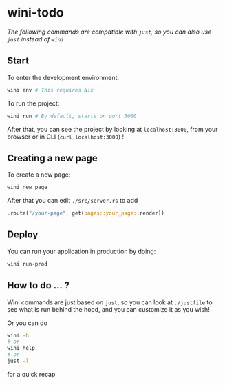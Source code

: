 # wini-todo

*The following commands are compatible with `just`, so you can also use `just` instead of `wini`*

## Start

To enter the development environment: 
```sh
wini env # This requires Nix
```

To run the project:
```sh
wini run # By default, starts on port 3000
```

After that, you can see the project by looking at `localhost:3000`, from your browser or in CLI (`curl localhost:3000`) !


## Creating a new page

To create a new page:
```sh
wini new page
```

After that you can edit `./src/server.rs` to add
```rs
.route("/your-page", get(pages::your_page::render))
```


## Deploy

You can run your application in production by doing:
```sh
wini run-prod
```


## How to do ... ?

Wini commands are just based on `just`, so you can look at `./justfile` to see what is run behind the hood, and you can customize it as you wish!

Or you can do 
```sh
wini -h
# or
wini help
# or
just -l
```
for a quick recap
